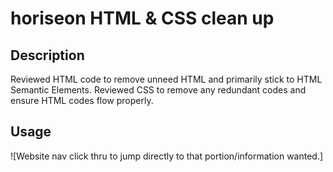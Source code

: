 # horiseon HTML & CSS clean up

## Description 
Reviewed HTML code to remove unneed HTML and primarily stick to HTML Semantic Elements. 
Reviewed CSS to remove any redundant codes and ensure HTML codes flow properly.

## Usage
![Website nav click thru to jump directly to that portion/information wanted.]



